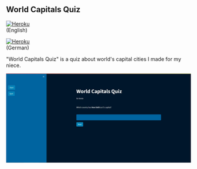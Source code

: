 ## World Capitals Quiz
[![Heroku](https://github.com/dhalenok/pyheroku-badge/raw/master/img/deployed.svg)](https://world-capitals-quiz.herokuapp.com/)
\
(English)

[![Heroku](https://github.com/dhalenok/pyheroku-badge/raw/master/img/deployed.svg)](https://hauptstaedte-quiz-welt.herokuapp.com/)
\
(German)

"World Capitals Quiz" is a quiz about world's capital cities I made for my niece.

[![app](./img/screenshot.jpg)](https://world-capitals-quiz.herokuapp.com/)
